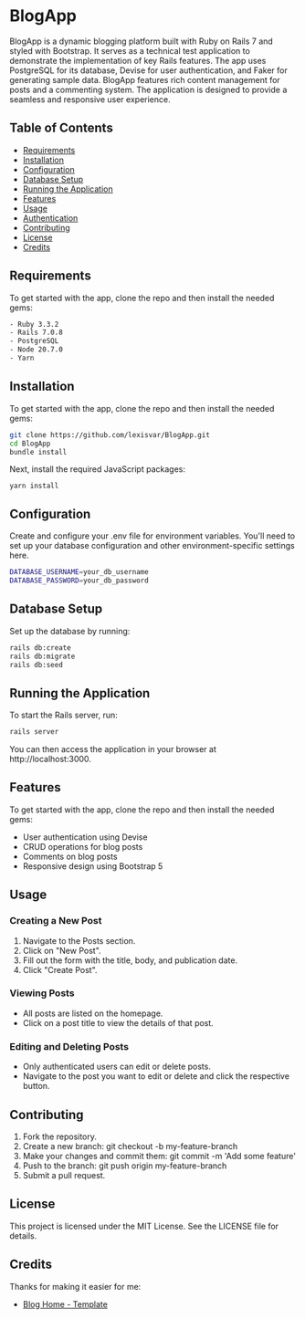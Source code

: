 # BlogApp

BlogApp is a dynamic blogging platform built with Ruby on Rails 7 and styled with Bootstrap. It serves as a technical test application to demonstrate the implementation of key Rails features. The app uses PostgreSQL for its database, Devise for user authentication, and Faker for generating sample data. BlogApp features rich content management for posts and a commenting system. The application is designed to provide a seamless and responsive user experience.

## Table of Contents

- [Requirements](#requirements)
- [Installation](#installation)
- [Configuration](#configuration)
- [Database Setup](#database-setup)
- [Running the Application](#running-the-application)
- [Features](#features)
- [Usage](#usage)
- [Authentication](#authentication)
- [Contributing](#contributing)
- [License](#license)
- [Credits](#credits)

## Requirements

To get started with the app, clone the repo and then install the needed gems:

```bash
- Ruby 3.3.2
- Rails 7.0.8
- PostgreSQL
- Node 20.7.0
- Yarn
```

## Installation

To get started with the app, clone the repo and then install the needed gems:

```bash
git clone https://github.com/lexisvar/BlogApp.git
cd BlogApp
bundle install
```
Next, install the required JavaScript packages:

```
yarn install
```

## Configuration

Create and configure your .env file for environment variables. You'll need to set up your database configuration and other environment-specific settings here.

```bash
DATABASE_USERNAME=your_db_username
DATABASE_PASSWORD=your_db_password
```

## Database Setup

Set up the database by running:


```bash
rails db:create
rails db:migrate
rails db:seed
```

## Running the Application

To start the Rails server, run:

```bash
rails server
```

You can then access the application in your browser at http://localhost:3000.


## Features

To get started with the app, clone the repo and then install the needed gems:

- User authentication using Devise
- CRUD operations for blog posts
- Comments on blog posts
- Responsive design using Bootstrap 5

## Usage

### Creating a New Post

  1. Navigate to the Posts section. 
  2. Click on "New Post".
  3. Fill out the form with the title, body, and publication date.
  4. Click "Create Post".

### Viewing Posts

  - All posts are listed on the homepage.
  - Click on a post title to view the details of that post.

### Editing and Deleting Posts

  - Only authenticated users can edit or delete posts. 
  - Navigate to the post you want to edit or delete and click the respective button.


## Contributing

1. Fork the repository.
2. Create a new branch: git checkout -b my-feature-branch
3. Make your changes and commit them: git commit -m 'Add some feature'
4. Push to the branch: git push origin my-feature-branch
5. Submit a pull request.

## License

This project is licensed under the MIT License. See the LICENSE file for details.


## Credits

Thanks for making it easier for me:


- [Blog Home - Template](https://github.com/startbootstrap/startbootstrap-blog-home)
